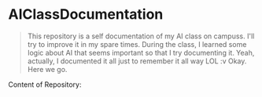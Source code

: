 # AIClassDocumentation
> This repository is a self documentation of my AI class on campuss. I'll try to improve it in my spare times.
During the class, I learned some logic about AI that seems important so that I try documenting it. Yeah, actually, I documented it all just to remember it all way LOL :v
Okay. Here we go.

Content of Repository:

